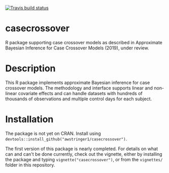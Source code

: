 <!-- badges: start -->
[![Travis build status](https://travis-ci.org/awstringer1/casecrossover.svg?branch=master)](https://travis-ci.org/awstringer1/casecrossover)
<!-- badges: end -->

# casecrossover
R package supporting case crossover models as described in Approximate Bayesian Inference for Case Crossover Models (2019), under review.

# Description

This R package implements approximate Bayesian inference for case crossover models. The methodology and interface supports linear
and non-linear covariate effects and can handle datasets with hundreds of thousands of observations and multiple control days 
for each subject. 

# Installation

The package is not yet on CRAN. Install using `devtools::install_github("awstringer1/casecrossover")`.

The first version of this package is nearly completed. For details on what can and can't be done currently, check out the
vignette, either by installing the package and typing `vignette("casecrossover")`, or from the `vignettes/` folder in this
repository.
